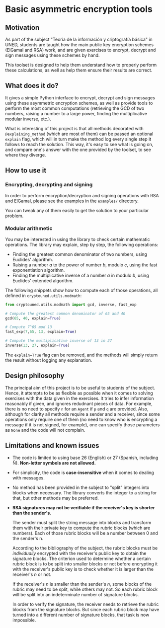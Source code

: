 # Basic asymmetric encryption tools

## Motivation
As part of the subject "Teoría de la información y criptografía básica" in
UNED, students are taught how the main public key encryption schemes (ElGamal
and RSA) work, and are given exercises to encrypt, decrypt and sign messages
using these schemes by hand.

This toolset is designed to help them understand how to properly perform these
calculations, as well as help them ensure their results are correct.

## What does it do?
It gives a simple Python interface to encrypt, decrypt and sign messages using
these asymmetric encryption schemes, as well as provide tools to perform the
most common computations (retrieving the GCD of two numbers, raising a number
to a large power, finding the multiplicative modular inverse, etc.).

What is interesting of this project is that all methods decorated with
`@explaining_method` (which are most of them) can be passed an optional
`explain` flag, which will in turn make the method log every single step it
follows to reach the solution. This way, it's easy to see what is going on, and
compare one's answer with the one provided by the toolset, to see where they
diverge.

## How to use it
### Encrypting, decrypting and signing
In order to perform encryption/decryption and signing operations with RSA and
ElGamal, please see the examples in the `examples/` directory.

You can tweak any of them easily to get the solution to your particular
problem.

### Modular arithmetic
You may be interested in using the library to check certain mathematic
operations. The library may explain, step by step, the following operations:
* Finding the greatest common denominator of two numbers, using Euclides'
  algorithm.
* Raising a number *a* to the power of number *b*, modulo *c*, using the fast
  exponentiation algorithm.
* Finding the multiplicative inverse of a number *a* in modulo *b*, using
  Euclides' extended algorithm.

The following snippets show how to compute each of those operations, all
defined in `cryptouned.utils.modmath`:

```python
from cryptouned.utils.modmath import gcd, inverse, fast_exp

# Compute the greatest common denominator of 65 and 40
gcd(65, 40, explain=True)

# Compute 7^65 mod 13
fast_exp(7,65, 13, explain=True)

# Compute the multiplicative inverse of 13 in 27
inverse(13, 27, explain=True)
```

The `explain=True` flag can be removed, and the methods will simply return the
result without logging any explanation.

## Design philosophy
The principal aim of this project is to be useful to students of the subject.
Hence, it attempts to be as flexible as possible when it comes to solving
exercises with the data given in the exercises. It tries to infer information
reasonably if given, and ignores redudnant pieces of data. For example, there
is no need to specify `n` for an `Agent` if `p` and `q` are provided. Also,
although for clarity all methods require a sender and a receiver, since some
operations only require one of them (no need to know who is encrypting a
message if it is not signed, for example), one can specify those parameters as
`None` and the code will not complain.

## Limitations and known issues
* The code is limited to using base 26 (English) or 27 (Spanish, including Ñ).
  **Non-letter symbols are not allowed.**
* For simplicity, the code is **case-insensitive** when it comes to dealing
  with messages.
* No method has been provided in the subject to "split" integers into blocks
  when necessary. The library converts the integer to a string for that, but
  other methods may be preferred.
* **RSA signatures may not be verifiable if the receiver's key is shorter than
  the sender's**.

  The sender must split the string message into blocks and transform them with
  their private key to compute the rubric blocks (which are numbers). Each of
  those rubric blocks will be a number between 0 and the sender's n.

  According to the bibliography of the subject, the rubric blocks must be
  *individually* encrypted with the receiver's public key to obtain the
  signature blocks. The criterion used to determine whether a certain rubric
  block is to be split into smaller blocks or not before encrypting it with the
  receiver's public key is to check whether it is larger than the receiver's
  *n* or not.

  If the receiver's *n* is smaller than the sender's *n*, some blocks of the
  rubric may need to be split, while others may not. So each rubric block will
  be split into an indeterminate number of signature blocks.

  In order to verify the signature, the receiver needs to retrieve the rubric
  blocks from the signature blocks. But since each rubric block may have turned
  into a different number of signature blocks, that task is now impossible.
